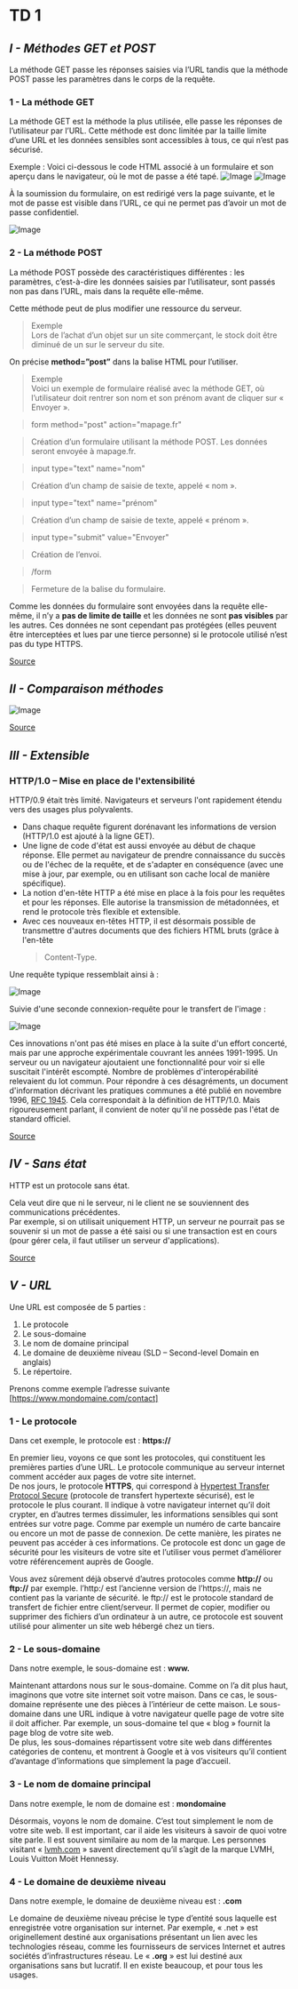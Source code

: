 # TD **1**

## *I - Méthodes GET et POST*

La méthode GET passe les réponses saisies via l’URL tandis que la méthode POST passe les paramètres dans le corps de la requête.


### 1 - La méthode GET
 
La méthode GET est la méthode la plus utilisée, elle passe les réponses de l’utilisateur par l’URL.
Cette méthode est donc limitée par la taille limite d’une URL et les données sensibles sont accessibles à tous, ce qui n’est pas sécurisé.

Exemple : Voici ci-dessous le code HTML associé à un formulaire et son aperçu dans le navigateur, où le mot de passe a été tapé.
![Image](https://e.educlever.com/img/5/8/9/8/589830.jpg)
![Image](https://e.educlever.com/img/5/8/9/9/589908.jpg)

À la soumission du formulaire, on est redirigé vers la page suivante, et le mot de passe est visible dans l’URL, ce qui ne permet pas d’avoir un mot de passe confidentiel.

![Image](https://e.educlever.com/img/5/8/9/9/589911.jpg)


### 2 - La méthode POST

La méthode POST possède des caractéristiques différentes : les paramètres, c’est-à-dire les données saisies par l’utilisateur, sont passés non pas dans l’URL, mais dans la requête elle-même.

Cette méthode peut de plus modifier une ressource du serveur.

> Exemple\
Lors de l’achat d’un objet sur un site commerçant, le stock doit être diminué de un sur le serveur du site.

On précise **method=”post”** dans la balise HTML pour l’utiliser.

> Exemple\
>Voici un exemple de formulaire réalisé avec la méthode GET, où l’utilisateur doit rentrer son nom et son prénom avant de cliquer sur « Envoyer ».


> form method="post" action="mapage.fr"

> Création d’un formulaire utilisant la méthode POST. Les données seront envoyée à mapage.fr.

>   input type="text" name="nom"

> Création d’un champ de saisie de texte, appelé « nom ».

>  input type="text" name="prénom"

> Création d’un champ de saisie de texte, appelé « prénom ».

>  input type="submit" value="Envoyer"

> Création de l’envoi.

> /form

> Fermeture de la balise du formulaire.

Comme les données du formulaire sont envoyées dans la requête elle-même, il n’y a **pas de limite de taille** et les données ne sont **pas visibles** par les autres. Ces données ne sont cependant pas protégées (elles peuvent être interceptées et lues par une tierce personne) si le protocole utilisé n’est pas du type HTTPS.

[Source](https://www.maxicours.com/se/cours/la-transmission-d-un-formulaire-avec-get-ou-post/)



## *II - Comparaison méthodes*

![Image](https://image.noelshack.com/fichiers/2023/37/3/1694638809-capture-d-ecran-2023-09-13-225950.png)

[Source](https://www.ionos.fr/digitalguide/sites-internet/developpement-web/get-vs-post/)

## *III - Extensible*

### HTTP/1.0 – Mise en place de l'extensibilité

HTTP/0.9 était très limité. Navigateurs et serveurs l'ont rapidement étendu vers des usages plus polyvalents.

- Dans chaque requête figurent dorénavant les informations de version (HTTP/1.0 est ajouté à la ligne GET).
- Une ligne de code d'état est aussi envoyée au début de chaque réponse. Elle permet au navigateur de prendre connaissance du succès ou de l'échec de la requête, et de s'adapter en conséquence (avec une mise à jour, par exemple, ou en utilisant son cache local de manière spécifique).
- La notion d'en-tête HTTP a été mise en place à la fois pour les requêtes et pour les réponses. Elle autorise la transmission de métadonnées, et rend le protocole très flexible et extensible.
- Avec ces nouveaux en-têtes HTTP, il est désormais possible de transmettre d'autres documents que des fichiers HTML bruts (grâce à l'en-tête
  >Content-Type.

Une requête typique ressemblait ainsi à :

![Image](https://image.noelshack.com/fichiers/2023/37/3/1694639305-exten1.png)

Suivie d'une seconde connexion-requête pour le transfert de l'image :

![Image](https://image.noelshack.com/fichiers/2023/37/3/1694639459-exten2.png)

Ces innovations n'ont pas été mises en place à la suite d'un effort concerté, mais par une approche expérimentale couvrant les années 1991-1995. Un serveur ou un navigateur ajoutaient une fonctionnalité pour voir si elle suscitait l'intérêt escompté. Nombre de problèmes d'interopérabilité relevaient du lot commun. Pour répondre à ces désagréments, un document d'information décrivant les pratiques communes a été publié en novembre 1996, [RFC 1945](https://datatracker.ietf.org/doc/html/rfc1945). Cela correspondait à la définition de HTTP/1.0. Mais rigoureusement parlant, il convient de noter qu'il ne possède pas l'état de standard officiel.

[Source](https://developer.mozilla.org/fr/docs/Web/HTTP/Basics_of_HTTP/Evolution_of_HTTP)



## *IV - Sans état*

HTTP est un protocole sans état.

Cela veut dire que ni le serveur, ni le client ne se souviennent des communications précédentes.\
Par exemple, si on utilisait uniquement HTTP, un serveur ne pourrait pas se souvenir si un mot de passe a été saisi ou si une transaction est en cours (pour gérer cela, il faut utiliser un serveur d'applications).

[Source](https://iamjmm.ovh/NSI/http/site/http.html)


## *V - URL*

Une URL est composée de 5 parties : 
1. Le protocole
2. Le sous-domaine
3. Le nom de domaine principal
4. Le domaine de deuxième niveau (SLD – Second-level Domain en anglais)
5. Le répertoire.

Prenons comme exemple l’adresse suivante
[https://www.mondomaine.com/contact]

### 1 - Le protocole

Dans cet exemple, le protocole est : **https://**

En premier lieu, voyons ce que sont les protocoles, qui constituent les premières parties d’une URL. Le protocole communique au serveur internet comment accéder aux pages de votre site internet.\
De nos jours, le protocole **HTTPS**, qui correspond à [Hypertest Transfer Protocol Secure](https://fr.wikipedia.org/wiki/Hypertext_Transfer_Protocol_Secure) (protocole de transfert hypertexte sécurisé), est le protocole le plus courant. Il indique à votre navigateur internet qu’il doit crypter, en d’autres termes dissimuler, les informations sensibles qui sont entrées sur votre page. Comme par exemple un numéro de carte bancaire ou encore un mot de passe de connexion. De cette manière, les pirates ne peuvent pas accéder à ces informations. Ce protocole est donc un gage de sécurité pour les visiteurs de votre site et l’utiliser vous permet d’améliorer votre référencement auprès de Google.

Vous avez sûrement déjà observé d’autres protocoles comme **http://** ou **ftp://** par exemple. l’http:/ est l’ancienne version de l’https://, mais ne contient pas la variante de sécurité. le ftp:// est le protocole standard de transfert de fichier entre client/serveur. Il permet de copier, modifier ou supprimer des fichiers d’un ordinateur à un autre, ce protocole est souvent utilisé pour alimenter un site web hébergé chez un tiers.

### 2 - Le sous-domaine

Dans notre exemple, le sous-domaine est : **www.**

Maintenant attardons nous sur le sous-domaine. Comme on l’a dit plus haut, imaginons que votre site internet soit votre maison. Dans ce cas, le sous-domaine représente une des pièces à l’intérieur de cette maison. Le sous-domaine dans une URL indique à votre navigateur quelle page de votre site il doit afficher. Par exemple, un sous-domaine tel que « blog » fournit la page blog de votre site web.\
De plus, les sous-domaines répartissent votre site web dans différentes catégories de contenu, et montrent à Google et à vos visiteurs qu’il contient d’avantage d’informations que simplement la page d’accueil.

### 3 - Le nom de domaine principal

Dans notre exemple, le nom de domaine est : **mondomaine**

Désormais, voyons le nom de domaine. C’est tout simplement le nom de votre site web. Il est important, car il aide les visiteurs à savoir de quoi votre site parle. Il est souvent similaire au nom de la marque. Les personnes visitant « [lvmh.com](https://www.lvmh.com/) » savent directement qu’il s’agit de la marque LVMH, Louis Vuitton Moët Hennessy.

### 4 - Le domaine de deuxième niveau

Dans notre exemple, le domaine de deuxième niveau est : **.com**

Le domaine de deuxième niveau précise le type d’entité sous laquelle est enregistrée votre organisation sur internet. Par exemple, « .net » est originellement destiné aux organisations présentant un lien avec les technologies réseau, comme les fournisseurs de services Internet et autres sociétés d’infrastructures réseau. Le « **.org** » est lui destiné aux organisations sans but lucratif. Il en existe beaucoup, et pour tous les usages.
